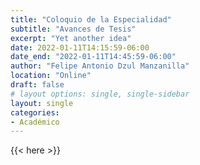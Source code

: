 ```yaml
---
title: "Coloquio de la Especialidad"
subtitle: "Avances de Tesis"
excerpt: "Yet another idea"
date: 2022-01-11T14:15:59-06:00
date_end: "2022-01-11T14:45:59-06:00"
author: "Felipe Antonio Dzul Manzanilla"
location: "Online"
draft: false
# layout options: single, single-sidebar
layout: single
categories:
- Académico
---
```


{{< here >}}
